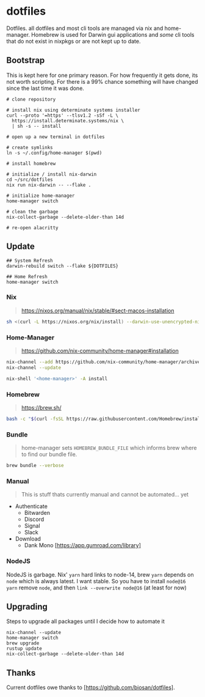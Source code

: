 # dotfiles

Dotfiles. all dotfiles and most cli tools are managed via nix and home-manager.
Homebrew is used for Darwin gui applications and _some_ cli tools that do not
exist in nixpkgs or are not kept up to date.

## Bootstrap

This is kept here for one primary reason. For how frequently it gets done, its
not worth scripting. For there is a 99% chance something will have changed
since the last time it was done.

```shell
# clone repository

# install nix using determinate systems installer
curl --proto '=https' --tlsv1.2 -sSf -L \
  https://install.determinate.systems/nix \
  | sh -s -- install

# open up a new terminal in dotfiles

# create symlinks
ln -s ~/.config/home-manager $(pwd)

# install homebrew

# initialize / install nix-darwin
cd ~/src/dotfiles
nix run nix-darwin -- --flake .

# initialize home-manager
home-manager switch

# clean the garbage
nix-collect-garbage --delete-older-than 14d

# re-open alacritty
```

## Update
```shell
## System Refresh
darwin-rebuild switch --flake ${DOTFILES}

## Home Refresh
home-manager switch
```


### Nix
> https://nixos.org/manual/nix/stable/#sect-macos-installation
```bash
sh <(curl -L https://nixos.org/nix/install) --darwin-use-unencrypted-nix-store-volume
```

### Home-Manager
> https://github.com/nix-community/home-manager#installation
```bash
nix-channel --add https://github.com/nix-community/home-manager/archive/master.tar.gz home-manager
nix-channel --update

nix-shell '<home-manager>' -A install
```

### Homebrew
> https://brew.sh/
```bash
bash -c "$(curl -fsSL https://raw.githubusercontent.com/Homebrew/install/HEAD/install.sh)"
```
### Bundle
> home-manager sets `HOMEBREW_BUNDLE_FILE` which informs brew where to find our bundle file.
```bash
brew bundle --verbose
```

### Manual
> This is stuff thats currently manual and cannot be automated... yet
* Authenticate
  * Bitwarden
  * Discord
  * Signal
  * Slack
* Download
  * Dank Mono [https://app.gumroad.com/library]

### NodeJS
NodeJS is garbage. Nix' `yarn` hard links to node-14, brew `yarn` depends on `node` which
is always latest. I want stable. So you have to install `node@16 yarn` remove `node`, and
then `link --overwrite node@16` (at least for now)

## Upgrading

Steps to upgrade all packages until I decide how to automate it

```shell
nix-channel --update
home-manager switch
brew upgrade
rustup update
nix-collect-garbage --delete-older-than 14d
```

## Thanks

Current dotfiles owe thanks to [https://github.com/biosan/dotfiles].
